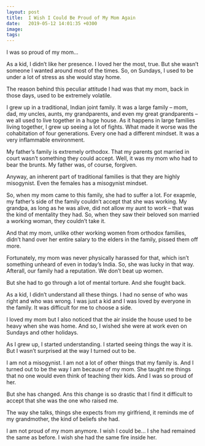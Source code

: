 ```yaml
---
layout: post
title:  I Wish I Could Be Proud of My Mom Again
date:   2019-05-12 14:01:35 +0300
image:  
tags:   
---
```

I was so proud of my mom…

As a kid, I didn’t like her presence. I loved her the most, true. But she wasn’t someone I wanted around most of the times. So, on Sundays, I used to be under a lot of stress as she would stay home.

The reason behind this peculiar attitude I had was that my mom, back in those days, used to be extremely volatile.

I grew up in a traditional, Indian joint family. It was a large family – mom, dad, my uncles, aunts, my grandparents, and even my great grandparents – we all used to live together in a huge house. As it happens in large families living together, I grew up seeing a lot of fights. What made it worse was the cohabitation of four generations. Every one had a different mindset. It was a very inflammable environment.

My father’s family is extremely orthodox. That my parents got married in court wasn’t something they could accept. Well, it was my mom who had to bear the brunts. My father was, of course, forgiven.

Anyway, an inherent part of traditional families is that they are highly misogynist. Even the females has a misogynist mindset.

So, when my mom came to this family, she had to suffer a lot. For exapmle, my father’s side of the family couldn’t accept that she was working. My grandpa, as long as he was alive, did not allow my aunt to work – that was the kind of mentality they had. So, when they saw their beloved son married a working woman, they couldn’t take it.

And that my mom, unlike other working women from orthodox families, didn’t hand over her entire salary to the elders in the family, pissed them off more.

Fortunately, my mom was never physically harassed for that, which isn’t something unheard of even in today’s India. So, she was lucky in that way. Afterall, our family had a reputation. We don’t beat up women.

But she had to go through a lot of mental torture. And she fought back.

As a kid, I didn’t understand all these things. I had no sense of who was right and who was wrong. I was just a kid and I was loved by everyone in the family. It was difficult for me to choose a side.

I loved my mom but I also noticed that the air inside the house used to be heavy when she was home. And so, I wished she were at work even on Sundays and other holidays.

As I grew up, I started understanding. I started seeing things the way it is. But I wasn’t surprised at the way I turned out to be.

I am not a misogynist. I am not a lot of other things that my family is. And I turned out to be the way I am because of my mom. She taught me things that no one would even think of teaching their kids. And I was so proud of her.

But she has changed. Ans this change is so drastic that I find it difficult to accept that she was the one who raised me.

The way she talks, things she expects from my girlfriend, it reminds me of my grandmother, the kind of beliefs she had.

I am not proud of my mom anymore. I wish I could be… I she had remained the same as before. I wish she had the same fire inside her.
